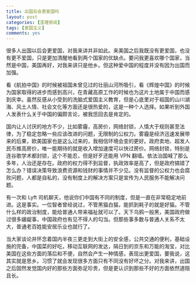 ```yaml
---
title: 出国后会更爱国吗
layout: post
categories: [歪理邪说]
tags: [爱国主义]
comments: yes
---
```


很多人出国以后会更爱国，对我来讲并非如此。来美国之后我既没有更爱国，也没有更不爱国，只是更加清醒地看到两个国家的优缺点。要问我更喜欢哪个国家，当然是中国，美国再好，对我来讲只是他乡。但这种爱中国的程度并没有因为出国而加强。

看《航拍中国》的时候被祖国未曾见过的壮丽山河所吸引，看《辉煌中国》的时候为国家取得的进步而感到高兴，在青藏高原工作的时候也为这片土地属于中国而感到庆幸。虽然反感从小受到的洗脑式爱国主义教育，但是心底里对于祖国的山川湖海、风土人情、社会文化等方面还是很热爱的，这是一种个人选择。如果听到外国人发表什么关于中国的偏颇言论，被我恁回去是肯定的。

国内让人讨厌的地方不少，比如雾霾，高房价，网络封锁，人情大于规则甚至法律，为了稳定忽略一些应该改进的问题，无限制的公权力。雾霾是经济迅速发展带来的后果，欧美国家也是这么过来的，我相信环境会变的更好。政府卖地、超发人民币推高房价，唯一能期待的就是收入增加速度可以快过房价。网络封锁，特别是连谷歌学术都封锁，这个不能忍，但是好歹还能用 VPN 翻墙。依法治国喊了那么多年，人治还是存在。政府的权力得不到监督，执政效率是高了，但是政府搞错了怎么办？错误决策导致浪费资源和钱财的事情并不少见。没有监督的公权力也会腐败问题，人都是自私的，没有制度上的解决方案只是宣传为人民服务不能解决问题。

有一次和 Lyft 司机聊天，他说你们中国有不同的制度，但是一直在非常稳定地前进。这是事实。一位智者曾经说过，不管黑猫白猫，能抓到耗子的就是好猫。不管什么样的政治制度，能给普通人带来福祉就可以了。天下乌鸦一般黑，美国政府做过很多龌龊事，中国政府也有见不得人的勾当。但那些事多数与普通人关系不太大，普通老百姓能安居乐业也就行了。

当大家谈论并怀念着国内半夜三更走到大街上的安全感，公共交通的便利，基础设施的完备，中国菜的好吃，移动互联网的发达，隔日到的京东和万能的淘宝，对比美国在这些方面的落后和不便，自然会产生一种情感，表现出更爱国，要我说，这其实就是思乡。习惯了就会发现很多方面只有不同没有好坏之分。对我来讲，出国之后固然发觉国内好的那些方面弥足珍贵，但是更认识到那些不好的方面依然道阻且长。